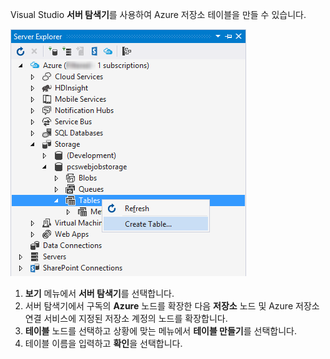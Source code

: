 Visual Studio **서버 탐색기**를 사용하여 Azure 저장소 테이블을 만들 수 있습니다.

![서버 탐색기 테이블][Image1]

1. **보기** 메뉴에서 **서버 탐색기**를 선택합니다.
2. 서버 탐색기에서 구독의 **Azure** 노드를 확장한 다음 **저장소** 노드 및 Azure 저장소 연결 서비스에 지정된 저장소 계정의 노드를 확장합니다.
3. **테이블** 노드를 선택하고 상황에 맞는 메뉴에서 **테이블 만들기**를 선택합니다.
4. 테이블 이름을 입력하고 **확인**을 선택합니다.   




[Image1]: ./media/vs-storage-getting-started-tables-include/vs-storage-create-tables-in-Server-Explorer.png

<!---HONumber=July15_HO4-->
